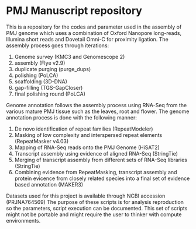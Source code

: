 # PMJ Manuscript repository

This is a repository for the codes and parameter used in the assembly of PMJ genome which uses a combination of Oxford Nanopore long-reads, Illumina short reads and Dovetail Omni-C for proximity ligation. The assembly process goes through iterations: 

1. Genome survey (KMC3 and Genomescope 2)
1. assembly (Flye v2.9)
2. duplicate purging (purge_dups)
3. polishing (PoLCA)
4. scaffolding (3D-DNA)
5. gap-filling  (TGS-GapCloser)
6. final polishing round (PoLCA)

Genome annotation follows the assembly process using RNA-Seq from the various mature PMJ tissue such as the leaves, root and flower. The genome annotation process is done with the following manner:

1. De novo identification of repeat families (RepeatModeler)
2. Masking of low complexity and interspersed repeat elements (RepeatMasker v4.03)
3. Mapping of RNA-Seq reads onto the PMJ Genome (HiSAT2)
4. Transcript assembly using evidence of aligned RNA-Seq (StringTie)
5. Merging of transcript assembly from different sets of RNA-Seq libraries (StringTie)
6. Combining evidence from RepeatMasking, transcript assembly and protein evicence from closely related species into a final set of evidence based annotation (MAKER3)

Datasets used for this project is available through NCBI accession (PRJNA764569)
The purpose of these scripts is for analysis reproduction so the parameters, script execution can be documented. This set of scripts might not be portable and might require the user to thinker with compute environments.

